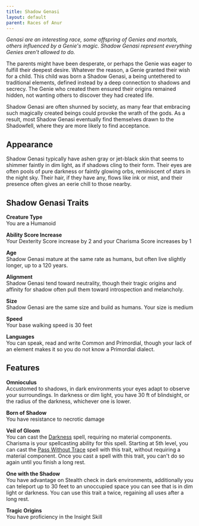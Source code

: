 ```yaml
---
title: Shadow Genasi
layout: default
parent: Races of Anur
---
```

_Genasi are an interesting race, some offspring of Genies and mortals, others influenced by a Genie's magic. Shadow Genasi represent everything Genies aren't allowed to do._

The parents might have been desperate, or perhaps the Genie was eager to fulfill their deepest desire. Whatever the reason, a Genie granted their wish for a child. This child was born a Shadow Genasi, a being untethered to traditional elements, defined instead by a deep connection to shadows and secrecy. The Genie who created them ensured their origins remained hidden, not wanting others to discover they had created life.

Shadow Genasi are often shunned by society, as many fear that embracing such magically created beings could provoke the wrath of the gods. As a result, most Shadow Genasi eventually find themselves drawn to the Shadowfell, where they are more likely to find acceptance.

## **Appearance**
Shadow Genasi typically have ashen gray or jet-black skin that seems to shimmer faintly in dim light, as if shadows cling to their form. Their eyes are often pools of pure darkness or faintly glowing orbs, reminiscent of stars in the night sky. Their hair, if they have any, flows like ink or mist, and their presence often gives an eerie chill to those nearby.

## **Shadow Genasi Traits**
**Creature Type**  
You are a Humanoid

**Ability Score Increase**  
Your Dexterity Score increase by 2 and your Charisma Score increases by 1

**Age**  
Shadow Genasi mature at the same rate as humans, but often live slightly longer, up to a 120 years.

**Alignment**  
Shadow Genasi tend toward neutrality, though their tragic origins and affinity for shadow often pull them toward introspection and melancholy.

**Size**  
Shadow Genasi are the same size and build as humans. Your size is medium

**Speed**  
Your base walking speed is 30 feet

**Languages**  
You can speak, read and write Common and Primordial, though your lack of an element makes it so you do not know a Primordial dialect.

## Features
**Omnioculus**  
Accustomed to shadows, in dark environments your eyes adapt to observe your surroundings. In darkness or dim light, you have 30 ft of blindsight, or the radius of the darkness, whichever one is lower.

**Born of Shadow**  
You have resistance to necrotic damage

**Veil of Gloom**  
You can cast the [Darkness](https://2014.5e.tools/spells.html#darkness_phb) spell, requiring no material components. Charisma is your spellcasting ability for this spell.  Starting at 5th level, you can cast the [Pass Without Trace](https://2014.5e.tools/spells.html#pass%20without%20trace_phb) spell with this trait, without requiring a material component. Once you cast a spell with this trait, you can't do so again until you finish a long rest.

**One with the Shadow**  
You have advantage on Stealth check in dark environments, additionally you can teleport up to 30 feet to an unoccupied space you can see that is in dim light or darkness. You can use this trait a twice, regaining all uses after a long rest.

**Tragic Origins**  
You have proficiency in the Insight Skill
